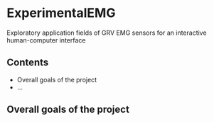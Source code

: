 # ExperimentalEMG
Exploratory application fields of GRV EMG sensors for an interactive human-computer interface

## Contents
- Overall goals of the project
- ...

## Overall goals of the project
